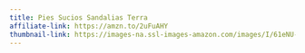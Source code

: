 ```yaml
---
title: Pies Sucios Sandalias Terra
affiliate-link: https://amzn.to/2uFuAHY
thumbnail-link: https://images-na.ssl-images-amazon.com/images/I/61eNU-V8ZLL._UX500_.jpg
---
```


